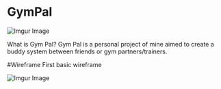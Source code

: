 # GymPal
![Imgur Image](https://imgur.com/zKul8Vd.jpg)

What is Gym Pal?
Gym Pal is a personal project of mine aimed to create a buddy system between friends or gym partners/trainers.



#Wireframe
First basic wireframe

![Imgur Image](https://imgur.com/ropkiEZ.jpg)
